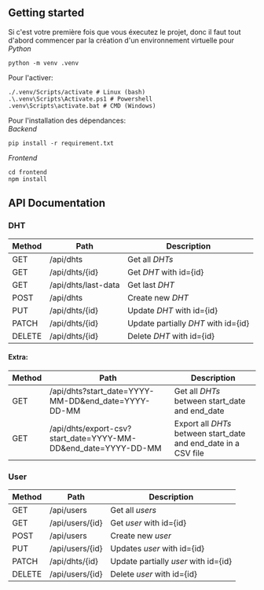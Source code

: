 ## Getting started

Si c'est votre première fois que vous éxecutez le projet, donc il faut tout d'abord commencer par la création d'un environnement virtuelle pour *Python*
```
python -m venv .venv
```

Pour l'activer:
```
./.venv/Scripts/activate # Linux (bash)
.\.venv\Scripts\Activate.ps1 # Powershell
.venv\Scripts\activate.bat # CMD (Windows)
```

Pour l'installation des dépendances:  
*Backend*
```
pip install -r requirement.txt
```

*Frontend*
```
cd frontend
npm install
```

## API Documentation

### DHT 

| Method | Path                | Description                         |
| ------ | ------------------- | ----------------------------------- |
| GET    | /api/dhts           | Get all *DHTs*                      |
| GET    | /api/dhts/{id}      | Get *DHT* with id={id}              |
| GET    | /api/dhts/last-data | Get last *DHT*                      |
| POST   | /api/dhts           | Create new *DHT*                    |
| PUT    | /api/dhts/{id}      | Update *DHT* with id={id}           |
| PATCH  | /api/dhts/{id}      | Update partially *DHT* with id={id} |
| DELETE | /api/dhts/{id}      | Delete *DHT* with id={id}           |

#### Extra:

| Method | Path                                               | Description                                    |
| ------ | -------------------------------------------------- | ---------------------------------------------- |
| GET    | /api/dhts?start_date=YYYY-MM-DD&end_date=YYYY-DD-MM | Get all *DHTs* between start_date and end_date |
| GET    | /api/dhts/export-csv?start_date=YYYY-MM-DD&end_date=YYYY-DD-MM | Export all *DHTs* between start_date and end_date in a CSV file |

### User

| Method | Path            | Description                          |
| ------ | --------------- | ------------------------------------ |
| GET    | /api/users      | Get all *users*                      |
| GET    | /api/users/{id} | Get *user* with id={id}              |
| POST   | /api/users      | Create new *user*                    |
| PUT    | /api/users/{id} | Updates *user* with id={id}          |
| PATCH  | /api/dhts/{id}  | Update partially *user* with id={id} |
| DELETE | /api/users/{id} | Delete *user* with id={id}           |